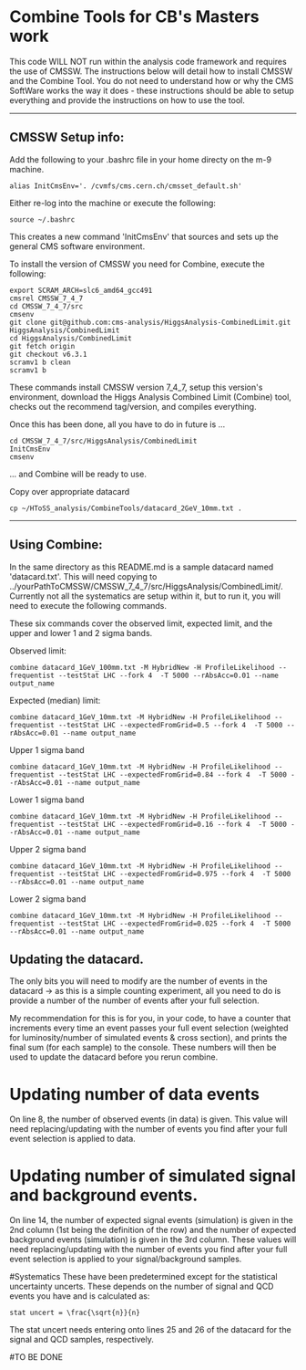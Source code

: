 # Combine Tools for CB's Masters work

This code WILL NOT run within the analysis code framework and requires the use of CMSSW. The instructions below will detail how to install CMSSW and the Combine Tool.
You do not need to understand how or why the CMS SoftWare works the way it does - these instructions should be able to setup everything and provide the instructions
on how to use the tool.

***

## CMSSW Setup info:

Add the following to your .bashrc file in your home directy on the m-9 machine.

```
alias InitCmsEnv='. /cvmfs/cms.cern.ch/cmsset_default.sh'
```

Either re-log into the machine or execute the following:

```
source ~/.bashrc 
```

This creates a new command 'InitCmsEnv' that sources and sets up the general CMS software environment.

To install the version of CMSSW you need for Combine, execute the following:

```
export SCRAM_ARCH=slc6_amd64_gcc491
cmsrel CMSSW_7_4_7
cd CMSSW_7_4_7/src 
cmsenv
git clone git@github.com:cms-analysis/HiggsAnalysis-CombinedLimit.git HiggsAnalysis/CombinedLimit
cd HiggsAnalysis/CombinedLimit
git fetch origin
git checkout v6.3.1
scramv1 b clean
scramv1 b
```

These commands install CMSSW version 7_4_7, setup this version's environment, download the Higgs Analysis Combined Limit (Combine) tool, checks out the recommend tag/version, and compiles everything.

Once this has been done, all you have to do in future is ...

```
cd CMSSW_7_4_7/src/HiggsAnalysis/CombinedLimit
InitCmsEnv
cmsenv
```

... and Combine will be ready to use.

Copy over appropriate datacard

```
cp ~/HToSS_analysis/CombineTools/datacard_2GeV_10mm.txt .
```
***

## Using Combine:

In the same directory as this README.md is a sample datacard named 'datacard.txt'. This will need copying to ../yourPathToCMSSW/CMSSW_7_4_7/src/HiggsAnalysis/CombinedLimit/.
Currently not all the systematics are setup within it, but to run it, you will need to execute the following commands.

These six commands cover the observed limit, expected limit, and the upper and lower 1 and 2 sigma bands.

Observed limit:
```
combine datacard_1GeV_100mm.txt -M HybridNew -H ProfileLikelihood --frequentist --testStat LHC --fork 4  -T 5000 --rAbsAcc=0.01 --name output_name
```

Expected (median) limit:
```
combine datacard_1GeV_10mm.txt -M HybridNew -H ProfileLikelihood --frequentist --testStat LHC --expectedFromGrid=0.5 --fork 4  -T 5000 --rAbsAcc=0.01 --name output_name
```

Upper 1 sigma band
```
combine datacard_1GeV_10mm.txt -M HybridNew -H ProfileLikelihood --frequentist --testStat LHC --expectedFromGrid=0.84 --fork 4  -T 5000 --rAbsAcc=0.01 --name output_name
```

Lower 1 sigma band
```
combine datacard_1GeV_10mm.txt -M HybridNew -H ProfileLikelihood --frequentist --testStat LHC --expectedFromGrid=0.16 --fork 4  -T 5000 --rAbsAcc=0.01 --name output_name
```

Upper 2 sigma band
```
combine datacard_1GeV_10mm.txt -M HybridNew -H ProfileLikelihood --frequentist --testStat LHC --expectedFromGrid=0.975 --fork 4  -T 5000 --rAbsAcc=0.01 --name output_name
```

Lower 2 sigma band
```
combine datacard_1GeV_10mm.txt -M HybridNew -H ProfileLikelihood --frequentist --testStat LHC --expectedFromGrid=0.025 --fork 4  -T 5000 --rAbsAcc=0.01 --name output_name
```

## Updating the datacard.

The only bits you will need to modify are the number of events in the datacard -> as this is a simple counting experiment, all you need to do is provide a number of the number of events after your full selection.

My recommendation for this is for you, in your code, to have a counter that increments every time an event passes your full event selection (weighted for luminosity/number of simulated events & cross section), and
prints the final sum (for each sample) to the console. These numbers will then be used to update the datacard before you rerun combine.

# Updating number of data events
On line 8, the number of observed events (in data) is given. This value will need replacing/updating with the number of events you find after your full event selection is applied to data.

# Updating number of simulated signal and background events.
On line 14, the number of expected signal events (simulation) is given in the 2nd column (1st being the definition of the row) and the number of expected background events (simulation) is given in the 3rd column.
These values will need replacing/updating with the number of events you find after your full event selection is applied to your signal/background samples.

#Systematics
These have been predetermined except for the statistical uncertainty uncerts. These depends on the number of signal and QCD events you have and is calculated as:

```
stat uncert = \frac{\sqrt{n}}{n}
```

The stat uncert needs entering onto lines 25 and 26 of the datacard for the signal and QCD samples, respectively.


#TO BE DONE

